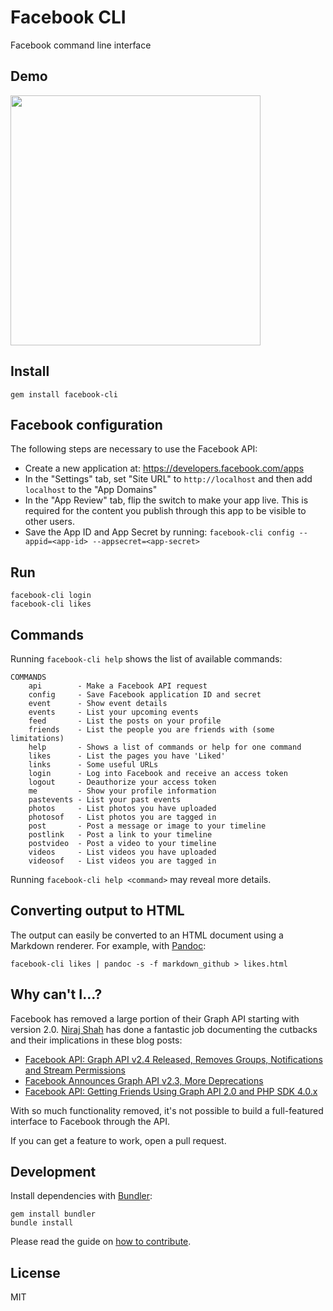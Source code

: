 # Facebook CLI

Facebook command line interface

## Demo

<a href="https://asciinema.org/a/87129"><img src="https://asciinema.org/a/87129.png" width="400"/></a>

## Install

```
gem install facebook-cli
```

## Facebook configuration

The following steps are necessary to use the Facebook API:

- Create a new application at: https://developers.facebook.com/apps
- In the "Settings" tab, set "Site URL" to `http://localhost` and then add `localhost` to the "App Domains"
- In the "App Review" tab, flip the switch to make your app live. This is required for the content you publish through this app to be visible to other users.
- Save the App ID and App Secret by running: `facebook-cli config --appid=<app-id> --appsecret=<app-secret>`

## Run

```
facebook-cli login
facebook-cli likes
```

## Commands

Running ```facebook-cli help``` shows the list of available commands:

```
COMMANDS
    api        - Make a Facebook API request
    config     - Save Facebook application ID and secret
    event      - Show event details
    events     - List your upcoming events
    feed       - List the posts on your profile
    friends    - List the people you are friends with (some limitations)
    help       - Shows a list of commands or help for one command
    likes      - List the pages you have 'Liked'
    links      - Some useful URLs
    login      - Log into Facebook and receive an access token
    logout     - Deauthorize your access token
    me         - Show your profile information
    pastevents - List your past events
    photos     - List photos you have uploaded
    photosof   - List photos you are tagged in
    post       - Post a message or image to your timeline
    postlink   - Post a link to your timeline
    postvideo  - Post a video to your timeline
    videos     - List videos you have uploaded
    videosof   - List videos you are tagged in
```

Running ```facebook-cli help <command>``` may reveal more details.

## Converting output to HTML

The output can easily be converted to an HTML document using a Markdown renderer.  For example, with [Pandoc](http://pandoc.org/):

```
facebook-cli likes | pandoc -s -f markdown_github > likes.html
```

## Why can't I...?

Facebook has removed a large portion of their Graph API starting with version 2.0. [Niraj Shah](https://github.com/niraj-shah) has done a fantastic job documenting the cutbacks and their implications in these blog posts:

* [Facebook API: Graph API v2.4 Released, Removes Groups, Notifications and Stream Permissions](https://www.webniraj.com/2015/07/14/facebook-api-graph-api-v2-4-released-removes-groups-notifications-and-stream-permissions/)
* [Facebook Announces Graph API v2.3, More Deprecations](https://www.webniraj.com/2015/03/26/facebook-announces-graph-api-v2-3-more-deprecations/)
* [Facebook API: Getting Friends Using Graph API 2.0 and PHP SDK 4.0.x](https://www.webniraj.com/2014/06/12/facebook-api-getting-friends-using-graph-api-2-0-and-php-sdk-4-0-x/)

With so much functionality removed, it's not possible to build a full-featured interface to Facebook through the API.

If you can get a feature to work, open a pull request.

## Development

Install dependencies with [Bundler](http://bundler.io/):

```
gem install bundler
bundle install
```

Please read the guide on [how to contribute](CONTRIBUTING.md).

## License

MIT